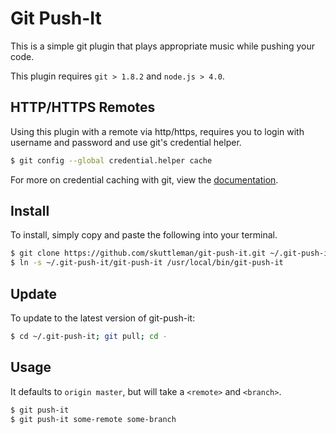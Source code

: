 # Git Push-It

This is a simple git plugin that plays appropriate music while pushing your code.

This plugin requires `git > 1.8.2` and `node.js > 4.0`.

## HTTP/HTTPS Remotes

Using this plugin with a remote via http/https, requires you to login with username and password and use git's credential helper.

```bash
$ git config --global credential.helper cache
```

For more on credential caching with git, view the  [documentation](https://git-scm.com/docs/gitcredentials).

## Install

To install, simply copy and paste the following into your terminal.

```bash
$ git clone https://github.com/skuttleman/git-push-it.git ~/.git-push-it
$ ln -s ~/.git-push-it/git-push-it /usr/local/bin/git-push-it
```

## Update

To update to the latest version of git-push-it:

```bash
$ cd ~/.git-push-it; git pull; cd -
```

## Usage

It defaults to `origin master`, but will take a `<remote>` and `<branch>`.

```bash
$ git push-it
$ git push-it some-remote some-branch
```
